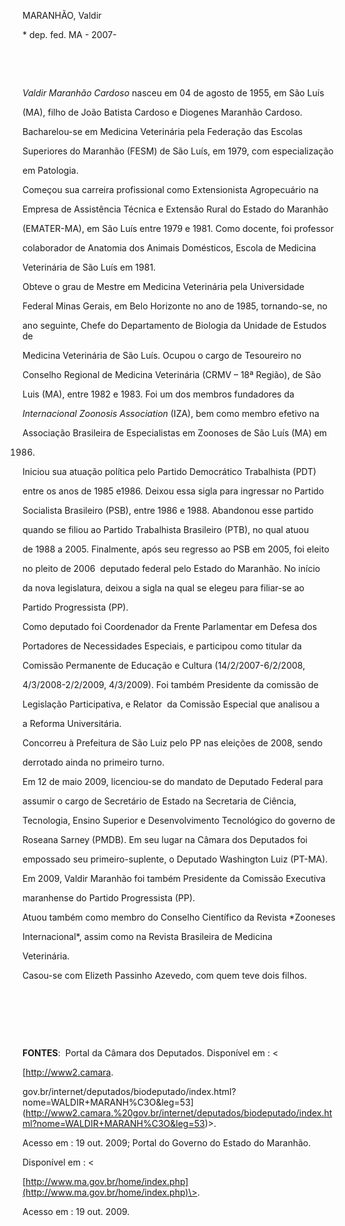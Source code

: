 MARANHÃO, Valdir



\* dep. fed. MA - 2007-



 



 



*Valdir Maranhão Cardoso* nasceu em 04 de agosto de 1955, em São Luís

(MA), filho de João Batista Cardoso e Diogenes Maranhão Cardoso.



Bacharelou-se em Medicina Veterinária pela Federação das Escolas

Superiores do Maranhão (FESM) de São Luís, em 1979, com especialização

em Patologia.



Começou sua carreira profissional como Extensionista Agropecuário na

Empresa de Assistência Técnica e Extensão Rural do Estado do Maranhão

(EMATER-MA), em São Luís entre 1979 e 1981. Como docente, foi professor

colaborador de Anatomia dos Animais Domésticos, Escola de Medicina

Veterinária de São Luís em 1981.



Obteve o grau de Mestre em Medicina Veterinária pela Universidade

Federal Minas Gerais, em Belo Horizonte no ano de 1985, tornando-se, no

ano seguinte, Chefe do Departamento de Biologia da Unidade de Estudos de

Medicina Veterinária de São Luís. Ocupou o cargo de Tesoureiro no

Conselho Regional de Medicina Veterinária (CRMV – 18ª Região), de São

Luis (MA), entre 1982 e 1983. Foi um dos membros fundadores da

*Internacional Zoonosis Association* (IZA), bem como membro efetivo na

Associação Brasileira de Especialistas em Zoonoses de São Luís (MA) em

1986.



Iniciou sua atuação política pelo Partido Democrático Trabalhista (PDT)

entre os anos de 1985 e1986. Deixou essa sigla para ingressar no Partido

Socialista Brasileiro (PSB), entre 1986 e 1988. Abandonou esse partido

quando se filiou ao Partido Trabalhista Brasileiro (PTB), no qual atuou

de 1988 a 2005. Finalmente, após seu regresso ao PSB em 2005, foi eleito

no pleito de 2006  deputado federal pelo Estado do Maranhão. No início

da nova legislatura, deixou a sigla na qual se elegeu para filiar-se ao

Partido Progressista (PP).



Como deputado foi Coordenador da Frente Parlamentar em Defesa dos

Portadores de Necessidades Especiais, e participou como titular da

Comissão Permanente de Educação e Cultura (14/2/2007-6/2/2008,

4/3/2008-2/2/2009, 4/3/2009). Foi também Presidente da comissão de

Legislação Participativa, e Relator  da Comissão Especial que analisou a

a Reforma Universitária.



Concorreu à Prefeitura de São Luiz pelo PP nas eleições de 2008, sendo

derrotado ainda no primeiro turno.



Em 12 de maio 2009, licenciou-se do mandato de Deputado Federal para

assumir o cargo de Secretário de Estado na Secretaria de Ciência,

Tecnologia, Ensino Superior e Desenvolvimento Tecnológico do governo de

Roseana Sarney (PMDB). Em seu lugar na Câmara dos Deputados foi

empossado seu primeiro-suplente, o Deputado Washington Luiz (PT-MA).



Em 2009, Valdir Maranhão foi também Presidente da Comissão Executiva

maranhense do Partido Progressista (PP).



Atuou também como membro do Conselho Científico da Revista *Zooneses

Internacional*, assim como na Revista Brasileira de Medicina

Veterinária.



Casou-se com Elizeth Passinho Azevedo, com quem teve dois filhos.



 



 



 



**FONTES**:  Portal da Câmara dos Deputados. Disponível em : \<

[http://www2.camara.

gov.br/internet/deputados/biodeputado/index.html?nome=WALDIR+MARANH%C3O&leg=53](http://www2.camara.%20gov.br/internet/deputados/biodeputado/index.html?nome=WALDIR+MARANH%C3O&leg=53)\>.

Acesso em : 19 out. 2009; Portal do Governo do Estado do Maranhão.

Disponível em : \<

[http://www.ma.gov.br/home/index.php](http://www.ma.gov.br/home/index.php)\>.

Acesso em : 19 out. 2009.



 



 



 

